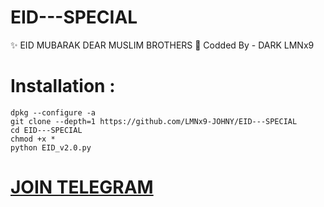 # EID---SPECIAL
✨ EID MUBARAK DEAR MUSLIM BROTHERS 🌺 Codded By - DARK LMNx9


# Installation :
    dpkg --configure -a
    git clone --depth=1 https://github.com/LMNx9-JOHNY/EID---SPECIAL
    cd EID---SPECIAL
    chmod +x *
    python EID_v2.0.py


#  [JOIN TELEGRAM](https://t.me/DARK_TEAM_LMNx9)
